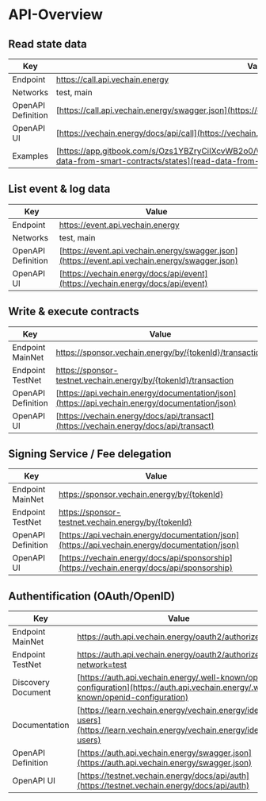 # API-Overview

## Read state data

| Key                | Value                                                                                                                                                                   |
| ------------------ | ----------------------------------------------------------------------------------------------------------------------------------------------------------------------- |
| Endpoint           | https://call.api.vechain.energy                                                                                                                                         |
| Networks           | test, main                                                                                                                                                              |
| OpenAPI Definition | [https://call.api.vechain.energy/swagger.json](https://call.api.vechain.energy/swagger.json)                                                                            |
| OpenAPI UI         | [https://vechain.energy/docs/api/call](https://vechain.energy/docs/api/call)                                                                                            |
| Examples           | [https://app.gitbook.com/s/Ozs1YBZryCiIXcvWB2o0/\~/changes/vuH0cHgMP41mO014jb8U/manual/read-data-from-smart-contracts/states](read-data-from-smart-contracts/states.md) |

## List event & log data

| Key                | Value                                                                                          |
| ------------------ | ---------------------------------------------------------------------------------------------- |
| Endpoint           | https://event.api.vechain.energy                                                               |
| Networks           | test, main                                                                                     |
| OpenAPI Definition | [https://event.api.vechain.energy/swagger.json](https://event.api.vechain.energy/swagger.json) |
| OpenAPI UI         | [https://vechain.energy/docs/api/event](https://vechain.energy/docs/api/event)                 |

## Write & execute contracts

| Key                | Value                                                                                          |
| ------------------ | ---------------------------------------------------------------------------------------------- |
| Endpoint MainNet   | https://sponsor.vechain.energy/by/{tokenId}/transaction                                        |
| Endpoint TestNet   | https://sponsor-testnet.vechain.energy/by/{tokenId}/transaction                                |
| OpenAPI Definition | [https://api.vechain.energy/documentation/json](https://api.vechain.energy/documentation/json) |
| OpenAPI UI         | [https://vechain.energy/docs/api/transact](https://vechain.energy/docs/api/transact)           |

## Signing Service / Fee delegation

| Key                | Value                                                                                          |
| ------------------ | ---------------------------------------------------------------------------------------------- |
| Endpoint MainNet   | https://sponsor.vechain.energy/by/{tokenId}                                                    |
| Endpoint TestNet   | https://sponsor-testnet.vechain.energy/by/{tokenId}                                            |
| OpenAPI Definition | [https://api.vechain.energy/documentation/json](https://api.vechain.energy/documentation/json) |
| OpenAPI UI         | [https://vechain.energy/docs/api/sponsorship](https://vechain.energy/docs/api/sponsorship)     |

## Authentification (OAuth/OpenID)

| Key                | Value                                                                                                                                |
| ------------------ | ------------------------------------------------------------------------------------------------------------------------------------ |
| Endpoint MainNet   | https://auth.api.vechain.energy/oauth2/authorize                                                                                     |
| Endpoint TestNet   | https://auth.api.vechain.energy/oauth2/authorize?network=test                                                                        |
| Discovery Document | [https://auth.api.vechain.energy/.well-known/openid-configuration](https://auth.api.vechain.energy/.well-known/openid-configuration) |
| Documentation      | [https://learn.vechain.energy/vechain.energy/identify-users](https://learn.vechain.energy/vechain.energy/identify-users)             |
| OpenAPI Definition | [https://auth.api.vechain.energy/swagger.json](https://auth.api.vechain.energy/swagger.json)                                         |
| OpenAPI UI         | [https://testnet.vechain.energy/docs/api/auth](https://testnet.vechain.energy/docs/api/auth)                                         |
